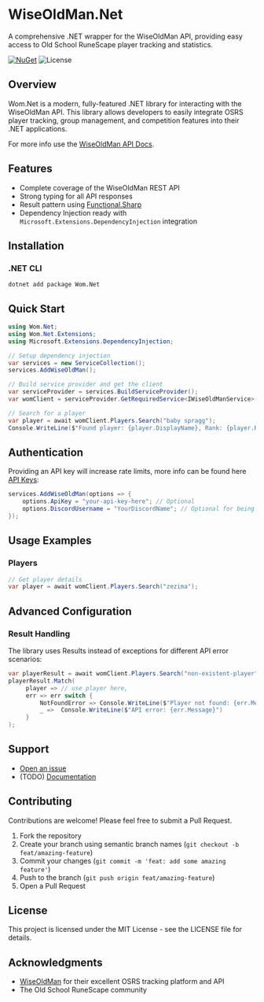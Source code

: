 
# WiseOldMan.Net

A comprehensive .NET wrapper for the WiseOldMan API, providing easy access to Old School RuneScape player tracking and statistics.

[![NuGet](https://img.shields.io/nuget/v/Wom.Net.svg)](https://www.nuget.org/packages/Wom.Net/) ![License](https://img.shields.io/github/license/thespragg/Wom.Net)

## Overview

Wom.Net is a modern, fully-featured .NET library for interacting with the WiseOldMan API. This library allows developers to easily integrate OSRS player tracking, group management, and competition features into their .NET applications.

For more info use the [WiseOldMan API Docs](https://docs.wiseoldman.net).

## Features

-   Complete coverage of the WiseOldMan REST API
-   Strong typing for all API responses
-   Result pattern using [Functional.Sharp](https://github.com/thespragg/Functional.Sharp)
-   Dependency Injection ready with `Microsoft.Extensions.DependencyInjection` integration

## Installation

### .NET CLI

```
dotnet add package Wom.Net

```

## Quick Start

```csharp
using Wom.Net;
using Wom.Net.Extensions;
using Microsoft.Extensions.DependencyInjection;

// Setup dependency injection
var services = new ServiceCollection();
services.AddWiseOldMan();

// Build service provider and get the client
var serviceProvider = services.BuildServiceProvider();
var womClient = serviceProvider.GetRequiredService<IWiseOldManService>();

// Search for a player
var player = await womClient.Players.Search("baby spragg");
Console.WriteLine($"Found player: {player.DisplayName}, Rank: {player.Rank}");

```

## Authentication

Providing an API key will increase rate limits, more info can be found here [API Keys](https://docs.wiseoldman.net/):

```csharp
services.AddWiseOldMan(options => {
    options.ApiKey = "your-api-key-here"; // Optional
    options.DiscordUsername = "YourDiscordName"; // Optional for being notified of api changes
});

```

## Usage Examples

### Players

```csharp
// Get player details
var player = await womClient.Players.Search("zezima");
```


## Advanced Configuration

### Result Handling

The library uses Results instead of exceptions for different API error scenarios:

```csharp
var playerResult = await womClient.Players.Search("non-existent-player");
playerResult.Match(
	 player => // use player here,
	 err => err switch {
		 NotFoundError => Console.WriteLine($"Player not found: {err.Message}"),
		 _ =>  Console.WriteLine($"API error: {err.Message}")
	 }
);
```

## Support

-   [Open an issue](https://github.com/thespragg/Wom.Net/issues)
-  (TODO) [Documentation](https://github.com/thespragg/Wom.Net/wiki)

## Contributing

Contributions are welcome! Please feel free to submit a Pull Request.

1.  Fork the repository
2.  Create your  branch using semantic branch names (`git checkout -b feat/amazing-feature`)
3.  Commit your changes (`git commit -m 'feat: add some amazing feature'`)
4.  Push to the branch (`git push origin feat/amazing-feature`)
5.  Open a Pull Request

## License

This project is licensed under the MIT License - see the LICENSE file for details.

## Acknowledgments

-   [WiseOldMan](https://wiseoldman.net/) for their excellent OSRS tracking platform and API
-   The Old School RuneScape community
